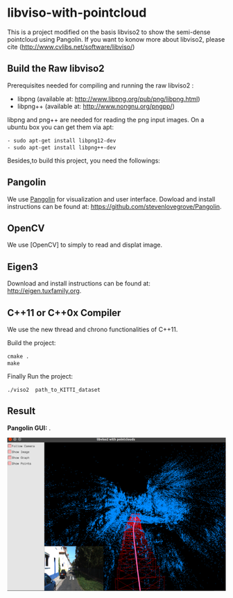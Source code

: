 # libviso-with-pointcloud
This is a project modified on the basis libviso2 to show the semi-dense pointcloud using Pangolin.
If you want to konow  more about libviso2, please cite (http://www.cvlibs.net/software/libviso/)


## Build the Raw libviso2
Prerequisites needed for compiling and running the raw libviso2 :

- libpng (available at: http://www.libpng.org/pub/png/libpng.html)
- libpng++ (available at: http://www.nongnu.org/pngpp/)

libpng and png++ are needed for reading the png input images. On a ubuntu
box you can get them via apt:
```
- sudo apt-get install libpng12-dev
- sudo apt-get install libpng++-dev
```

Besides,to build this project, you need the followings:

## Pangolin
We use [Pangolin](https://github.com/stevenlovegrove/Pangolin) for visualization and user interface. 
Dowload and install instructions can be found at: https://github.com/stevenlovegrove/Pangolin.

## OpenCV
We use [OpenCV] to simply to read and displat image.

## Eigen3
Download and install instructions can be found at: http://eigen.tuxfamily.org. 

## C++11 or C++0x Compiler
We use the new thread and chrono functionalities of C++11.

Build the project:
```
cmake .
make 
```


Finally Run the project:

```
./viso2  path_to_KITTI_dataset
```

## Result
**Pangolin GUI:** .  
 
![](https://github.com/SongJiaxinHIT/libviso-with-pointcloud/raw/master/image/result.png)  
